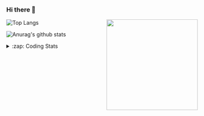 ### Hi there 👋

<!--
**tao8687/tao8687** is a ✨ _special_ ✨ repository because its `README.md` (this file) appears on your GitHub profile.

Here are some ideas to get you started:

- 🔭 I’m currently working on ...
- 🌱 I’m currently learning ...
- 👯 I’m looking to collaborate on ...
- 🤔 I’m looking for help with ...
- 💬 Ask me about ...
- 📫 How to reach me: ...
- 😄 Pronouns: ...
- ⚡ Fun fact: ...
-->

<img align='right' src="https://media.giphy.com/media/M9gbBd9nbDrOTu1Mqx/giphy.gif" width="240">

  
![Top Langs](https://github-readme-stats.vercel.app/api/top-langs/?username=tao8687&layout=compact&title_color=23238E&text_color=A67D3D)

![Anurag's github stats](https://github-readme-stats.vercel.app/api?username=tao8687&show_icons=true&&text_color=A67D3D&title_color=23238E&show_icons=false&count_private=true&hide=stars)

<details>
  <summary>:zap: Coding Stats</summary>
  <br>
    
<!--START_SECTION:waka-->

```text
From: 03 May 2023 - To: 10 May 2023

C            30 hrs 11 mins  ███████████████▓░░░░░░░░░   62.77 %
Text         6 hrs 33 mins   ███▒░░░░░░░░░░░░░░░░░░░░░   13.65 %
Python       5 hrs 39 mins   ███░░░░░░░░░░░░░░░░░░░░░░   11.75 %
C++          2 hrs 14 mins   █▒░░░░░░░░░░░░░░░░░░░░░░░   04.67 %
Makefile     1 hr 36 mins    ▓░░░░░░░░░░░░░░░░░░░░░░░░   03.33 %
```

<!--END_SECTION:waka-->
</details>

